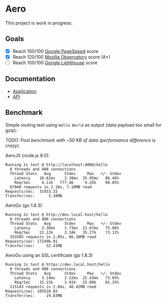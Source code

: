 # Aero
This project is work in progress.

## Goals

- [x] Reach 100/100 [Google PageSpeed](https://developers.google.com/speed/pagespeed/insights/) score
- [x] Reach 120/100 [Mozilla Observatory](https://observatory.mozilla.org/) score (A+)
- [ ] Reach 100/100 [Google Lighthouse](https://developers.google.com/web/tools/lighthouse/) score

## Documentation
* [Application](docs/Application.md)
* [API](docs/API.md)

## Benchmark
Simple routing test using `Hello World` as output (data payload too small for gzip):

*TODO: Post benchmark with ~50 KB of data (performance difference is crazy).*

AeroJS (node.js 8.0):
```
Running 2s test @ http://localhost:4000/hello
  8 threads and 400 connections
  Thread Stats   Avg      Stdev     Max   +/- Stdev
    Latency    10.62ms    2.38ms  35.95ms   86.46%
    Req/Sec     4.11k   777.46     9.25k    90.85%
  67040 requests in 2.10s, 7.10MB read
Requests/sec:  31933.33
Transfer/sec:      3.38MB
```

AeroGo (go 1.8.3):
```
Running 2s test @ http://dev.local.host/hello
  8 threads and 400 connections
  Thread Stats   Avg      Stdev     Max   +/- Stdev
    Latency     2.36ms    1.73ms  22.67ms   75.86%
    Req/Sec    22.12k     3.34k   35.27k    73.12%
  353303 requests in 2.05s, 66.38MB read
Requests/sec: 172496.91
Transfer/sec:     32.41MB
```

AeroGo using an SSL certificate (go 1.8.3)
```
Running 2s test @ https://dev.local.host/hello
  8 threads and 400 connections
  Thread Stats   Avg      Stdev     Max   +/- Stdev
    Latency     3.14ms    2.22ms  22.43ms   73.05%
    Req/Sec    15.15k     3.91k   25.09k    82.35%
  215143 requests in 2.04s, 40.42MB read
Requests/sec: 105528.83
Transfer/sec:     19.83MB
```
